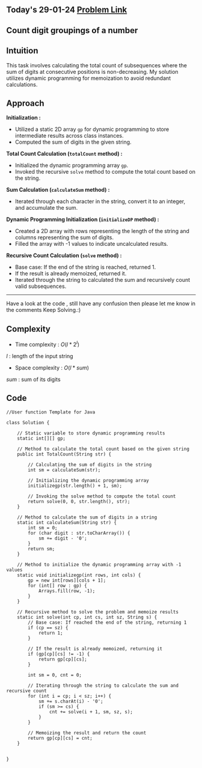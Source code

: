 ## Today's 29-01-24 [Problem Link](https://www.geeksforgeeks.org/problems/count-digit-groupings-of-a-number1520/1)
## Count digit groupings of a number

## Intuition

This task involves calculating the total count of subsequences where the sum of digits at consecutive positions is non-decreasing. My solution utilizes dynamic programming for memoization to avoid redundant calculations.


## Approach

**Initialization :**
   - Utilized a static 2D array `gp` for dynamic programming to store intermediate results across class instances.
   - Computed the sum of digits in the given string.

**Total Count Calculation (`totalCount` method) :**
   - Initialized the dynamic programming array `gp`.
   - Invoked the recursive `solve` method to compute the total count based on the string.

**Sum Calculation (`calculateSum` method) :**
   - Iterated through each character in the string, convert it to an integer, and accumulate the sum.

**Dynamic Programming Initialization (`initializeDP` method) :**
   - Created a 2D array with rows representing the length of the string and columns representing the sum of digits.
   - Filled the array with -1 values to indicate uncalculated results.

**Recursive Count Calculation (`solve` method) :**
   - Base case: If the end of the string is reached, returned 1.
   - If the result is already memoized, returned it.
   - Iterated through the string to calculated the sum and recursively count valid subsequences.

---
Have a look at the code , still have any confusion then please let me know in the comments
Keep Solving.:)

## Complexity
- Time complexity : $O(l * 2^l)$
<!-- Add your time complexity here, e.g. $$O())$$ -->
$l$ : length of the input string

- Space complexity : $O(l * sum)$
<!-- Add your space complexity here, e.g. $$O(n)$$ -->
$sum$ : sum of its digits

## Code 
```
//User function Template for Java

class Solution {

    // Static variable to store dynamic programming results
    static int[][] gp;

    // Method to calculate the total count based on the given string
    public int TotalCount(String str) {
        
        // Calculating the sum of digits in the string
        int sm = calculateSum(str);
        
        // Initializing the dynamic programming array
        initializegp(str.length() + 1, sm);

        // Invoking the solve method to compute the total count
        return solve(0, 0, str.length(), str);
    }

    // Method to calculate the sum of digits in a string
    static int calculateSum(String str) {
        int sm = 0;
        for (char digit : str.toCharArray()) {
            sm += digit - '0';
        }
        return sm;
    }

    // Method to initialize the dynamic programming array with -1 values
    static void initializegp(int rows, int cols) {
        gp = new int[rows][cols + 1];
        for (int[] row : gp) {
            Arrays.fill(row, -1);
        }
    }

    // Recursive method to solve the problem and memoize results
    static int solve(int cp, int cs, int sz, String s) {
        // Base case: If reached the end of the string, returning 1
        if (cp == sz) {
            return 1;
        }

        // If the result is already memoized, returning it
        if (gp[cp][cs] != -1) {
            return gp[cp][cs];
        }

        int sm = 0, cnt = 0;

        // Iterating through the string to calculate the sum and recursive count
        for (int i = cp; i < sz; i++) {
            sm += s.charAt(i) - '0';
            if (sm >= cs) {
                cnt += solve(i + 1, sm, sz, s);
            }
        }

        // Memoizing the result and return the count
        return gp[cp][cs] = cnt;
    }


}
```

